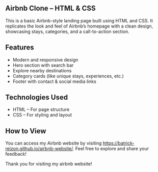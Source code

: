 ## Airbnb Clone – HTML & CSS
This is a basic Airbnb-style landing page built using HTML and CSS. It replicates the look and feel of Airbnb’s homepage with a clean design, showcasing stays, categories, and a call-to-action section.

## Features
- Modern and responsive design
- Hero section with search bar
- Explore nearby destinations
- Category cards (like unique stays, experiences, etc.)
- Footer with contact & social media links

## Technologies Used
- HTML – For page structure
- CSS – For styling and layout

## How to View
You can access my Airbnb website by visiting https://batrick-reizon.github.io/airbnb-website/. Feel free to explore and share your feedback!

Thank you for visiting my airbnb website!
